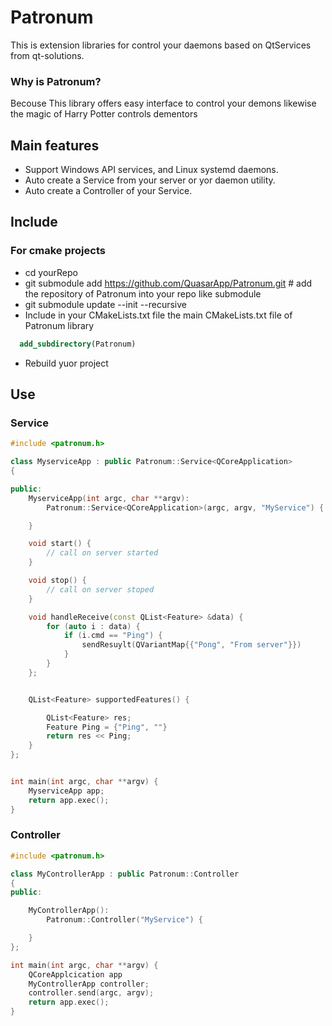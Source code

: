 # Patronum
This is extension libraries for control your daemons based on QtServices from qt-solutions.

### Why is Patronum?
Becouse This library offers easy interface to control your demons likewise the magic of Harry Potter controls dementors

## Main features

* Support Windows API services, and Linux systemd daemons.
* Auto create a Service from your server or yor daemon utility.
* Auto create a Controller of your Service. 

## Include


### For cmake projects
 
 * cd yourRepo
 * git submodule add https://github.com/QuasarApp/Patronum.git # add the repository of Patronum into your repo like submodule
 * git submodule update --init --recursive
 * Include in your CMakeLists.txt file the main CMakeLists.txt file of Patronum library
  ``` cmake
    add_subdirectory(Patronum)
  ```
 * Rebuild yuor project


## Use

### Service 
``` cpp
#include <patronum.h>

class MyserviceApp : public Patronum::Service<QCoreApplication>
{

public:
    MyserviceApp(int argc, char **argv):
        Patronum::Service<QCoreApplication>(argc, argv, "MyService") {

    }

    void start() {
        // call on server started 
    }

    void stop() {
        // call on server stoped 
    }

    void handleReceive(const QList<Feature> &data) {
        for (auto i : data) {
            if (i.cmd == "Ping") {
                sendResuylt(QVariantMap{{"Pong", "From server"}})
            }
        }
    };


    QList<Feature> supportedFeatures() {

        QList<Feature> res;
        Feature Ping = {"Ping", ""}
        return res << Ping;
    }
};


int main(int argc, char **argv) {
    MyserviceApp app;
    return app.exec();
}
```
### Controller
``` cpp
#include <patronum.h>

class MyControllerApp : public Patronum::Controller
{
public:

    MyControllerApp():
        Patronum::Controller("MyService") {

    }
};

int main(int argc, char **argv) {
    QCoreApplcication app
    MyControllerApp controller;
    controller.send(argc, argv);
    return app.exec();
}
```
